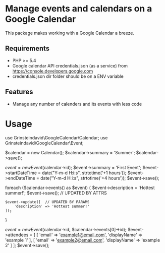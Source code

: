 Manage events and calendars on a Google Calendar
=========================

This package makes working with a Google Calendar a breeze.

Requirements
--------

* PHP >= 5.4
* Google calendar API credentials.json (as a service) from https://console.developers.google.com
* credentials.json dir folder should be on a ENV variable

Features
--------

* Manage any number of calenders and its events with less code

Usage
=====

use Grinsteindavid\GoogleCalendar\Calendar;
use Grinsteindavid\GoogleCalendar\Event;

$calendar = new Calendar();
$calendar->summary = 'Summer';
$calendar->save();

$event = new Event($calendar->id);
$event->summary = 'First Event';
$event->startDateTime = date("Y-m-d H:i:s", strtotime('+1 hours'));
$event->endDateTime = date("Y-m-d H:i:s", strtotime('+4 hours'));
$event->save();

foreach ($calendar->events() as $event) {
    $event->description = 'Hottest summer!';
    $event->save(); // UPDATED BY ATTRS

    $event->update([  // UPDATED BY PARAMS
    	'description' => 'Hottest summer!'
    ]);
}

$event = new Event($calendar->id, $calendar->events[0]->id);
$event->attendees = [
    [
        'email' => 'example1@email.com',
        'displayName' => 'example 1'
    ],
    [
        'email' => 'example2@email.com',
        'displayName' => 'example 2'
    ]
];
$event->save();
